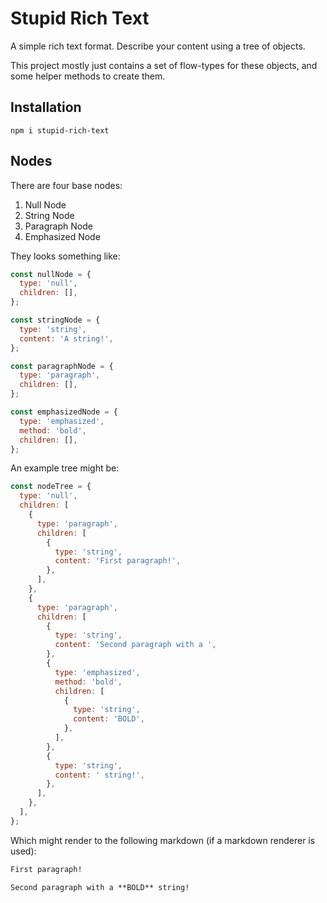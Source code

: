 # Stupid Rich Text

A simple rich text format. Describe your content using a tree of objects.

This project mostly just contains a set of flow-types for these objects, and some helper methods to create them.

## Installation

`npm i stupid-rich-text`

## Nodes

 There are four base nodes:
  1. Null Node
  2. String Node
  3. Paragraph Node
  4. Emphasized Node

They looks something like:
```javascript
const nullNode = {
  type: 'null',
  children: [],
};
```
```javascript
const stringNode = {
  type: 'string',
  content: 'A string!',
};
```
```javascript
const paragraphNode = {
  type: 'paragraph',
  children: [],
};
```
```javascript
const emphasizedNode = {
  type: 'emphasized',
  method: 'bold',
  children: [],
};
```

An example tree might be:

```javascript
const nodeTree = {
  type: 'null',
  children: [
    {
      type: 'paragraph',
      children: [
        {
          type: 'string',
          content: 'First paragraph!',
        },
      ],
    },
    {
      type: 'paragraph',
      children: [
        {
          type: 'string',
          content: 'Second paragraph with a ',
        },
        {
          type: 'emphasized',
          method: 'bold',
          children: [
            {
              type: 'string',
              content: 'BOLD',
            },
          ],
        },
        {
          type: 'string',
          content: ' string!',
        },
      ],
    },
  ],
};

```

Which might render to the following markdown (if a markdown renderer is used):

```markdown
First paragraph!

Second paragraph with a **BOLD** string!
```